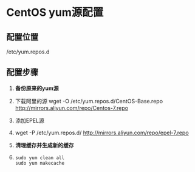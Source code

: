 # CentOS yum源配置

## 配置位置

/etc/yum.repos.d

## 配置步骤

1. **备份原来的yum源** 

2.  下载阿里的源 wget -O /etc/yum.repos.d/CentOS-Base.repo http://mirrors.aliyun.com/repo/Centos-7.repo  

3. 添加EPEL源

4.  wget -P /etc/yum.repos.d/ http://mirrors.aliyun.com/repo/epel-7.repo  

5.  **清理缓存并生成新的缓存** 

6. ```
   sudo yum clean all 
   sudo yum makecache 
   ```

